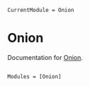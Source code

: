 ```@meta
CurrentModule = Onion
```

# Onion

Documentation for [Onion](https://github.com/MurrellGroup/Onion.jl).

```@index
```

```@autodocs
Modules = [Onion]
```
